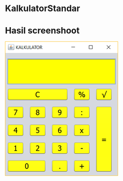 # KalkulatorStandar
# Hasil screenshoot
![alt text](https://github.com/Christoyosianazareth/KalkulatorStandar/blob/master/Kalkulator.png)
